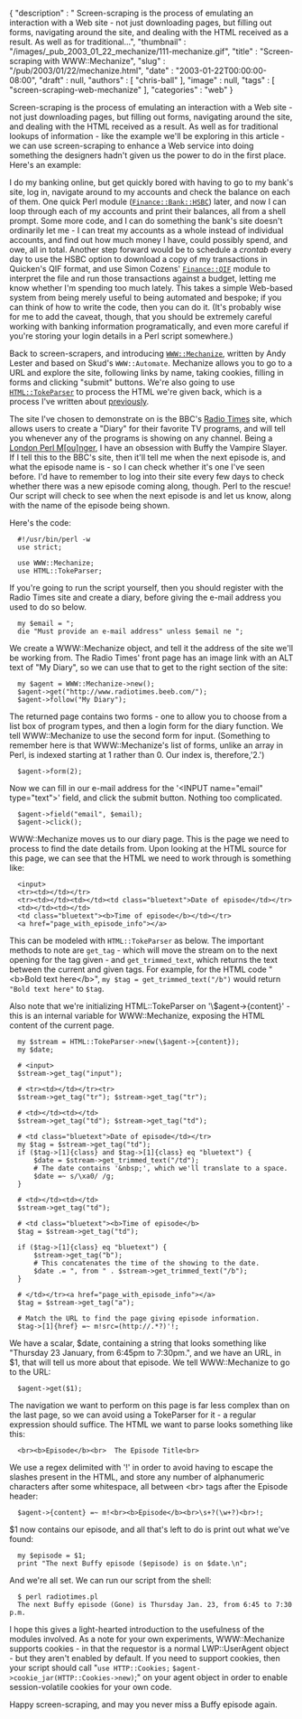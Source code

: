 {
   "description" : " Screen-scraping is the process of emulating an interaction with a Web site - not just downloading pages, but filling out forms, navigating around the site, and dealing with the HTML received as a result. As well as for traditional...",
   "thumbnail" : "/images/_pub_2003_01_22_mechanize/111-mechanize.gif",
   "title" : "Screen-scraping with WWW::Mechanize",
   "slug" : "/pub/2003/01/22/mechanize.html",
   "date" : "2003-01-22T00:00:00-08:00",
   "draft" : null,
   "authors" : [
      "chris-ball"
   ],
   "image" : null,
   "tags" : [
      "screen-scraping-web-mechanize"
   ],
   "categories" : "web"
}





Screen-scraping is the process of emulating an interaction with a Web
site - not just downloading pages, but filling out forms, navigating
around the site, and dealing with the HTML received as a result. As well
as for traditional lookups of information - like the example we'll be
exploring in this article - we can use screen-scraping to enhance a Web
service into doing something the designers hadn't given us the power to
do in the first place. Here's an example:

I do my banking online, but get quickly bored with having to go to my
bank's site, log in, navigate around to my accounts and check the
balance on each of them. One quick Perl module
([`Finance::Bank::HSBC`](http://search.cpan.org/author/CHRIS/Finance-Bank-HSBC-1.01/HSBC.pm))
later, and now I can loop through each of my accounts and print their
balances, all from a shell prompt. Some more code, and I can do
something the bank's site doesn't ordinarily let me - I can treat my
accounts as a whole instead of individual accounts, and find out how
much money I have, could possibly spend, and owe, all in total. Another
step forward would be to schedule a *crontab* every day to use the HSBC
option to download a copy of my transactions in Quicken's QIF format,
and use Simon Cozens'
[`Finance::QIF`](http://search.cpan.org/author/SIMON/Finance-QIF-1.00/QIF.pm)
module to interpret the file and run those transactions against a
budget, letting me know whether I'm spending too much lately. This takes
a simple Web-based system from being merely useful to being automated
and bespoke; if you can think of how to write the code, then you can do
it. (It's probably wise for me to add the caveat, though, that you
should be extremely careful working with banking information
programatically, and even more careful if you're storing your login
details in a Perl script somewhere.)

Back to screen-scrapers, and introducing
[`WWW::Mechanize`](http://search.cpan.org/author/PETDANCE/WWW-Mechanize-0.33/lib/WWW/Mechanize.pm),
written by Andy Lester and based on Skud's
[](http://search.cpan.org/author/SKUD/WWW-Automate-0.20/lib/WWW/Automate.pm)`WWW::Automate`.
Mechanize allows you to go to a URL and explore the site, following
links by name, taking cookies, filling in forms and clicking "submit"
buttons. We're also going to use
[`HTML::TokeParser`](http://search.cpan.org/author/GAAS/HTML-Parser-3.27/lib/HTML/TokeParser.pm)
to process the HTML we're given back, which is a process I've written
about [previously](/pub/a/2001/11/15/creatingrss.html).

The site I've chosen to demonstrate on is the BBC's [Radio
Times](http://www.radiotimes.beeb.com) site, which allows users to
create a "Diary" for their favorite TV programs, and will tell you
whenever any of the programs is showing on any channel. Being a [London
Perl M\[ou\]nger](http://london.pm.org/), I have an obsession with Buffy
the Vampire Slayer. If I tell this to the BBC's site, then it'll tell me
when the next episode is, and what the episode name is - so I can check
whether it's one I've seen before. I'd have to remember to log into
their site every few days to check whether there was a new episode
coming along, though. Perl to the rescue! Our script will check to see
when the next episode is and let us know, along with the name of the
episode being shown.

Here's the code:

      #!/usr/bin/perl -w
      use strict;

      use WWW::Mechanize;
      use HTML::TokeParser;

If you're going to run the script yourself, then you should register
with the Radio Times site and create a diary, before giving the e-mail
address you used to do so below.

      my $email = ";
      die "Must provide an e-mail address" unless $email ne ";

We create a WWW::Mechanize object, and tell it the address of the site
we'll be working from. The Radio Times' front page has an image link
with an ALT text of "My Diary", so we can use that to get to the right
section of the site:

      my $agent = WWW::Mechanize->new();
      $agent->get("http://www.radiotimes.beeb.com/");
      $agent->follow("My Diary");

The returned page contains two forms - one to allow you to choose from a
list box of program types, and then a login form for the diary function.
We tell WWW::Mechanize to use the second form for input. (Something to
remember here is that WWW::Mechanize's list of forms, unlike an array in
Perl, is indexed starting at 1 rather than 0. Our index is,
therefore,'2.')

      $agent->form(2);

Now we can fill in our e-mail address for the '&lt;INPUT name="email"
type="text"&gt;' field, and click the submit button. Nothing too
complicated.

      $agent->field("email", $email);
      $agent->click();

WWW::Mechanize moves us to our diary page. This is the page we need to
process to find the date details from. Upon looking at the HTML source
for this page, we can see that the HTML we need to work through is
something like:

      <input>
      <tr><td></td></tr>
      <tr><td></td><td></td><td class="bluetext">Date of episode</td></tr>
      <td></td><td></td>
      <td class="bluetext"><b>Time of episode</b></td></tr>
      <a href="page_with_episode_info"></a>

This can be modeled with `HTML::TokeParser` as below. The important
methods to note are `get_tag` - which will move the stream on to the
next opening for the tag given - and `get_trimmed_text`, which returns
the text between the current and given tags. For example, for the HTML
code "&lt;b&gt;Bold text here&lt;/b&gt;",
`my $tag = get_trimmed_text("/b")` would return `"Bold text here"` to
`$tag`.

Also note that we're initializing HTML::TokeParser on
'\\\$agent-&gt;{content}' - this is an internal variable for
WWW::Mechanize, exposing the HTML content of the current page.

      my $stream = HTML::TokeParser->new(\$agent->{content});
      my $date;
      
      # <input>
      $stream->get_tag("input");

      # <tr><td></td></tr><tr>
      $stream->get_tag("tr"); $stream->get_tag("tr");

      # <td></td><td></td>
      $stream->get_tag("td"); $stream->get_tag("td");

      # <td class="bluetext">Date of episode</td></tr>
      my $tag = $stream->get_tag("td");
      if ($tag->[1]{class} and $tag->[1]{class} eq "bluetext") {
          $date = $stream->get_trimmed_text("/td");
          # The date contains '&nbsp;', which we'll translate to a space.
          $date =~ s/\xa0/ /g;
      }
     
      # <td></td><td></td>
      $stream->get_tag("td");

      # <td class="bluetext"><b>Time of episode</b>  
      $tag = $stream->get_tag("td");

      if ($tag->[1]{class} eq "bluetext") {
          $stream->get_tag("b");
          # This concatenates the time of the showing to the date.
          $date .= ", from " . $stream->get_trimmed_text("/b");
      }

      # </td></tr><a href="page_with_episode_info"></a>
      $tag = $stream->get_tag("a");

      # Match the URL to find the page giving episode information.
      $tag->[1]{href} =~ m!src=(http://.*?)'!;

We have a scalar, \$date, containing a string that looks something like
"Thursday 23 January, from 6:45pm to 7:30pm.", and we have an URL, in
\$1, that will tell us more about that episode. We tell WWW::Mechanize
to go to the URL:

      $agent->get($1);

The navigation we want to perform on this page is far less complex than
on the last page, so we can avoid using a TokeParser for it - a regular
expression should suffice. The HTML we want to parse looks something
like this:

      <br><b>Episode</b><br>  The Episode Title<br>

We use a regex delimited with '!' in order to avoid having to escape the
slashes present in the HTML, and store any number of alphanumeric
characters after some whitespace, all between &lt;br&gt; tags after the
Episode header:

      $agent->{content} =~ m!<br><b>Episode</b><br>\s+?(\w+?)<br>!;

\$1 now contains our episode, and all that's left to do is print out
what we've found:

      my $episode = $1;
      print "The next Buffy episode ($episode) is on $date.\n";

And we're all set. We can run our script from the shell:

      $ perl radiotimes.pl
      The next Buffy episode (Gone) is Thursday Jan. 23, from 6:45 to 7:30 p.m.

I hope this gives a light-hearted introduction to the usefulness of the
modules involved. As a note for your own experiments, WWW::Mechanize
supports cookies - in that the requestor is a normal LWP::UserAgent
object - but they aren't enabled by default. If you need to support
cookies, then your script should call "`use HTTP::Cookies;`
`$agent->cookie_jar(HTTP::Cookies->new)`;" on your agent object in order
to enable session-volatile cookies for your own code.

Happy screen-scraping, and may you never miss a Buffy episode again.


